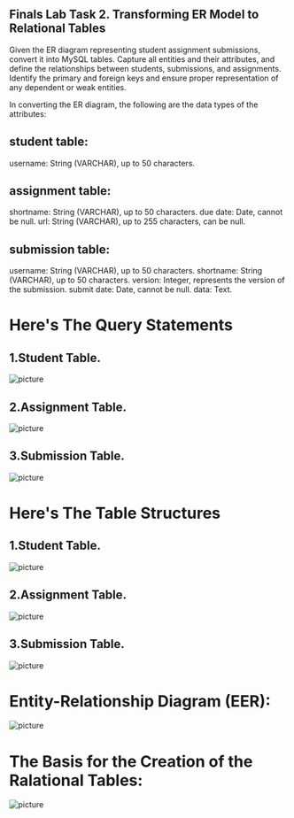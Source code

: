 ## Finals Lab Task 2. Transforming ER Model to Relational Tables

Given the ER diagram representing student assignment submissions, convert it into MySQL tables. Capture all entities and their attributes, and define the relationships between students, submissions, and assignments. Identify the primary and foreign keys and ensure proper representation of any dependent or weak entities.

In converting the ER diagram, the following are the data types of the attributes:

## student table:
username: String (VARCHAR), up to 50 characters.

## assignment table:
shortname: String (VARCHAR), up to 50 characters.
due date: Date, cannot be null.
url: String (VARCHAR), up to 255 characters, can be null.

## submission table:
username: String (VARCHAR), up to 50 characters.
shortname: String (VARCHAR), up to 50 characters.
version: Integer, represents the version of the submission.
submit date: Date, cannot be null.
data: Text.

# Here's The Query Statements

## 1.Student Table.
![picture]()

## 2.Assignment Table.
![picture]()

## 3.Submission Table.
![picture]()

# Here's The Table Structures

## 1.Student Table.
![picture]()

## 2.Assignment Table.
![picture]()

## 3.Submission Table.
![picture]()


# Entity-Relationship Diagram (EER):
![picture]()

# The Basis for the Creation of the Ralational Tables:
![picture]()


